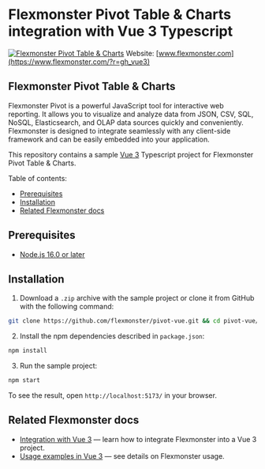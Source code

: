 # Flexmonster Pivot Table & Charts integration with Vue 3 Typescript
[![Flexmonster Pivot Table & Charts](https://cdn.flexmonster.com/landing.png)](https://flexmonster.com/?r=gh_vue3)
Website: [www.flexmonster.com](https://www.flexmonster.com/?r=gh_vue3)

## Flexmonster Pivot Table & Charts

Flexmonster Pivot is a powerful JavaScript tool for interactive web reporting. It allows you to visualize and analyze data from JSON, CSV, SQL, NoSQL, Elasticsearch, and OLAP data sources quickly and conveniently. Flexmonster is designed to integrate seamlessly with any client-side framework and can be easily embedded into your application.

This repository contains a sample [Vue 3](https://vuejs.org/) Typescript project for Flexmonster Pivot Table & Charts.

Table of contents:

- [Prerequisites](#prerequisites)
- [Installation](#installation)
- [Related Flexmonster docs](#related-flexmonster-docs)

## Prerequisites

- [Node.js 16.0 or later](https://nodejs.org/en/)

## Installation 

1. Download a `.zip` archive with the sample project or clone it from GitHub with the following command:

```bash
git clone https://github.com/flexmonster/pivot-vue.git && cd pivot-vue/vue3/typescript
```

2. Install the npm dependencies described in `package.json`: 

```bash
npm install
```

3. Run the sample project: 

```bash
npm start 
```

To see the result, open `http://localhost:5173/` in your browser.

## Related Flexmonster docs

- [Integration with Vue 3](https://www.flexmonster.com/doc/integration-with-vue-3/?r=gh_vue3) — learn how to integrate Flexmonster into a Vue 3 project.
- [Usage examples in Vue 3](https://www.flexmonster.com/doc/flexmonster-in-vue-3/?r=gh_vue3) — see details on Flexmonster usage.
